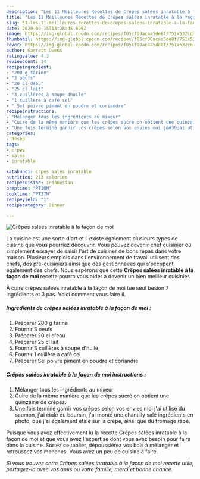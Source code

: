 ```yaml
---
description: "Les 11 Meilleures Recettes de Crêpes salées inratable à la façon de moi"
title: "Les 11 Meilleures Recettes de Crêpes salées inratable à la façon de moi"
slug: 51-les-11-meilleures-recettes-de-crepes-salees-inratable-a-la-facon-de-moi
date: 2020-09-15T13:28:45.699Z
image: https://img-global.cpcdn.com/recipes/f05cf08acaa5de8f/751x532cq70/crepes-salees-inratable-a-la-facon-de-moi-photo-principale-de-la-recette.jpg
thumbnail: https://img-global.cpcdn.com/recipes/f05cf08acaa5de8f/751x532cq70/crepes-salees-inratable-a-la-facon-de-moi-photo-principale-de-la-recette.jpg
cover: https://img-global.cpcdn.com/recipes/f05cf08acaa5de8f/751x532cq70/crepes-salees-inratable-a-la-facon-de-moi-photo-principale-de-la-recette.jpg
author: Garrett Owens
ratingvalue: 4.3
reviewcount: 14
recipeingredient:
- "200 g farine"
- "3 oeufs"
- "20 cl deau"
- "25 cl lait"
- "3 cuillères à soupe dhuile"
- "1 cuillère à café sel"
- " Sel poivre piment en poudre et coriandre"
recipeinstructions:
- "Mélanger tous les ingrédients au mixeur"
- "Cuire de la même manière que les crêpes sucré on obtient une quinzaine de crêpes."
- "Une fois terminé garnir vos crêpes selon vos envies moi j&#39;ai utilisé du saumon, j&#39;ai étalé du boursin, j&#39;ai monté une chantilly salé ingrédients en photo, que j&#39;ai également étalé sur la crêpe, ainsi que du fromage râpé."
categories:
- Resep
tags:
- crpes
- sales
- inratable

katakunci: crpes sales inratable 
nutrition: 213 calories
recipecuisine: Indonesian
preptime: "PT10M"
cooktime: "PT37M"
recipeyield: "1"
recipecategory: Dinner

---
```



![Crêpes salées inratable à la façon de moi](https://img-global.cpcdn.com/recipes/f05cf08acaa5de8f/751x532cq70/crepes-salees-inratable-a-la-facon-de-moi-photo-principale-de-la-recette.jpg)

La cuisine est une sorte d'art et il existe également plusieurs types de cuisine que vous pourriez découvrir. Vous pouvez devenir chef cuisinier ou simplement essayer de saisir l'art de cuisiner de bons repas dans votre maison. Plusieurs emplois dans l'environnement de travail utilisent des chefs, des pré-cuisiniers ainsi que des gestionnaires qui s'occupent également des chefs. Nous espérons que cette <strong> Crêpes salées inratable à la façon de moi </strong> recette pourra vous aider à devenir un bien meilleur cuisinier.

<!--inarticleads1-->

À cuire crêpes salées inratable à la façon de moi tue seul besion 7 Ingrédients et 3 pas. Voici comment vous faire il.

##### Ingrédients de crêpes salées inratable à la façon de moi :

1. Préparer 200 g farine
1. Fournir 3 oeufs
1. Préparer 20 cl d&#39;eau
1. Préparer 25 cl lait
1. Fournir 3 cuillères à soupe d&#39;huile
1. Fournir 1 cuillère à café sel
1. Préparer  Sel poivre piment en poudre et coriandre




<!--inarticleads2-->

##### Crêpes salées inratable à la façon de moi instructions :

1. Mélanger tous les ingrédients au mixeur
1. Cuire de la même manière que les crêpes sucré on obtient une quinzaine de crêpes.
1. Une fois terminé garnir vos crêpes selon vos envies moi j&#39;ai utilisé du saumon, j&#39;ai étalé du boursin, j&#39;ai monté une chantilly salé ingrédients en photo, que j&#39;ai également étalé sur la crêpe, ainsi que du fromage râpé.




<!--inarticleads1-->

<p>
Puisque vous avez effectivement lu la recette Crêpes salées inratable à la façon de moi et que vous avez l'expertise dont vous avez besoin pour faire dans la cuisine. Sortez ce tablier, dépoussiérez vos bols à mélanger et retroussez vos manches. Vous avez un peu de cuisine à faire.
</p>

<p>
<i>Si vous trouvez cette Crêpes salées inratable à la façon de moi recette utile, partagez-la avec vos amis ou votre famille, merci et bonne chance.</i>
</p>

